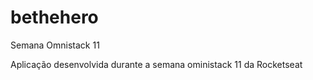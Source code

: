# bethehero
Semana Omnistack 11

Aplicação desenvolvida durante a semana oministack 11 da Rocketseat
